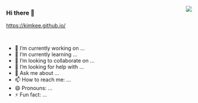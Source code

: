 <a href="https://kimkee.github.io/" target="_blank"><img src="https://kimkee.github.io/img/cm/forSale.png" align="right"></a>


### Hi there 👋

https://kimkee.github.io/

<br>



- 🔭 I’m currently working on ...
- 🌱 I’m currently learning ...
- 👯 I’m looking to collaborate on ...
- 🤔 I’m looking for help with ...
- 💬 Ask me about ...
- 📫 How to reach me: ...
- 😄 Pronouns: ...
- ⚡ Fun fact: ...

